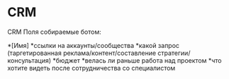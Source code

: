 # CRM
CRM
Поля собираемые ботом:

*[Имя]
*ссылки на аккаунты/сообщества
*какой запрос (таргетированная реклама/контент/составление стратегии/консультация)
*бюджет
*велась ли раньше работа над проектом
*что хотите видеть после сотрудничества со специалистом
